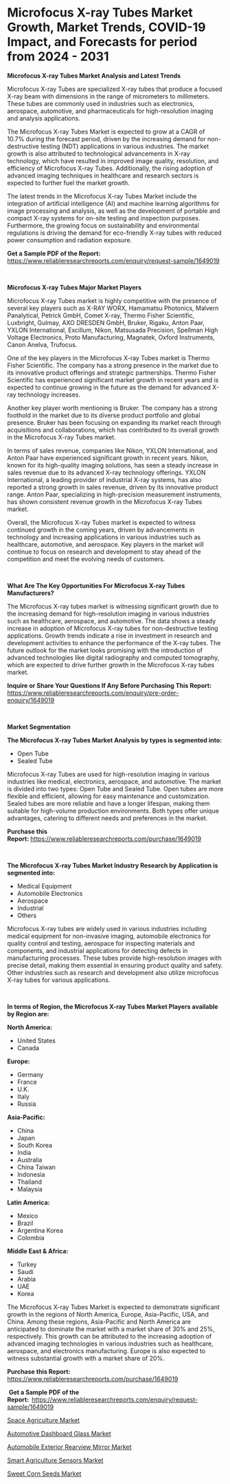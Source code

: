 <p><h1>Microfocus X-ray Tubes Market Growth, Market Trends, COVID-19 Impact, and Forecasts for period from 2024 - 2031</h1></p><p><strong>Microfocus X-ray Tubes Market Analysis and Latest Trends</strong></p>
<p><p>Microfocus X-ray Tubes are specialized X-ray tubes that produce a focused X-ray beam with dimensions in the range of micrometers to millimeters. These tubes are commonly used in industries such as electronics, aerospace, automotive, and pharmaceuticals for high-resolution imaging and analysis applications.</p><p>The Microfocus X-ray Tubes Market is expected to grow at a CAGR of 10.7% during the forecast period, driven by the increasing demand for non-destructive testing (NDT) applications in various industries. The market growth is also attributed to technological advancements in X-ray technology, which have resulted in improved image quality, resolution, and efficiency of Microfocus X-ray Tubes. Additionally, the rising adoption of advanced imaging techniques in healthcare and research sectors is expected to further fuel the market growth.</p><p>The latest trends in the Microfocus X-ray Tubes Market include the integration of artificial intelligence (AI) and machine learning algorithms for image processing and analysis, as well as the development of portable and compact X-ray systems for on-site testing and inspection purposes. Furthermore, the growing focus on sustainability and environmental regulations is driving the demand for eco-friendly X-ray tubes with reduced power consumption and radiation exposure.</p></p>
<p><strong>Get a Sample PDF of the Report:&nbsp;</strong> <a href="https://www.reliableresearchreports.com/enquiry/request-sample/1649019">https://www.reliableresearchreports.com/enquiry/request-sample/1649019</a></p>
<p>&nbsp;</p>
<p><strong>Microfocus X-ray Tubes Major Market Players</strong></p>
<p><p>Microfocus X-ray Tubes market is highly competitive with the presence of several key players such as X-RAY WORX, Hamamatsu Photonics, Malvern Panalytical, Petrick GmbH, Comet X-ray, Thermo Fisher Scientific, Luxbright, Gulmay, AXO DRESDEN GmbH, Bruker, Rigaku, Anton Paar, YXLON International, Excillum, Nikon, Matsusada Precision, Spellman High Voltage Electronics, Proto Manufacturing, Magnatek, Oxford Instruments, Canon Anelva, Trufocus.</p><p>One of the key players in the Microfocus X-ray Tubes market is Thermo Fisher Scientific. The company has a strong presence in the market due to its innovative product offerings and strategic partnerships. Thermo Fisher Scientific has experienced significant market growth in recent years and is expected to continue growing in the future as the demand for advanced X-ray technology increases.</p><p>Another key player worth mentioning is Bruker. The company has a strong foothold in the market due to its diverse product portfolio and global presence. Bruker has been focusing on expanding its market reach through acquisitions and collaborations, which has contributed to its overall growth in the Microfocus X-ray Tubes market.</p><p>In terms of sales revenue, companies like Nikon, YXLON International, and Anton Paar have experienced significant growth in recent years. Nikon, known for its high-quality imaging solutions, has seen a steady increase in sales revenue due to its advanced X-ray technology offerings. YXLON International, a leading provider of industrial X-ray systems, has also reported a strong growth in sales revenue, driven by its innovative product range. Anton Paar, specializing in high-precision measurement instruments, has shown consistent revenue growth in the Microfocus X-ray Tubes market.</p><p>Overall, the Microfocus X-ray Tubes market is expected to witness continued growth in the coming years, driven by advancements in technology and increasing applications in various industries such as healthcare, automotive, and aerospace. Key players in the market will continue to focus on research and development to stay ahead of the competition and meet the evolving needs of customers.</p></p>
<p>&nbsp;</p>
<p><strong>What Are The Key Opportunities For Microfocus X-ray Tubes Manufacturers?</strong></p>
<p><p>The Microfocus X-ray tubes market is witnessing significant growth due to the increasing demand for high-resolution imaging in various industries such as healthcare, aerospace, and automotive. The data shows a steady increase in adoption of Microfocus X-ray tubes for non-destructive testing applications. Growth trends indicate a rise in investment in research and development activities to enhance the performance of the X-ray tubes. The future outlook for the market looks promising with the introduction of advanced technologies like digital radiography and computed tomography, which are expected to drive further growth in the Microfocus X-ray tubes market.</p></p>
<p><strong>Inquire or Share Your Questions If Any Before Purchasing This Report:</strong> <a href="https://www.reliableresearchreports.com/enquiry/pre-order-enquiry/1649019">https://www.reliableresearchreports.com/enquiry/pre-order-enquiry/1649019</a></p>
<p>&nbsp;</p>
<p><strong>Market Segmentation</strong></p>
<p><strong>The Microfocus X-ray Tubes Market Analysis by types is segmented into:</strong></p>
<p><ul><li>Open Tube</li><li>Sealed Tube</li></ul></p>
<p><p>Microfocus X-ray Tubes are used for high-resolution imaging in various industries like medical, electronics, aerospace, and automotive. The market is divided into two types: Open Tube and Sealed Tube. Open tubes are more flexible and efficient, allowing for easy maintenance and customization. Sealed tubes are more reliable and have a longer lifespan, making them suitable for high-volume production environments. Both types offer unique advantages, catering to different needs and preferences in the market.</p></p>
<p><strong>Purchase this Report:&nbsp;</strong><a href="https://www.reliableresearchreports.com/purchase/1649019">https://www.reliableresearchreports.com/purchase/1649019</a></p>
<p>&nbsp;</p>
<p><strong>The Microfocus X-ray Tubes Market Industry Research by Application is segmented into:</strong></p>
<p><ul><li>Medical Equipment</li><li>Automobile Electronics</li><li>Aerospace</li><li>Industrial</li><li>Others</li></ul></p>
<p><p>Microfocus X-ray tubes are widely used in various industries including medical equipment for non-invasive imaging, automobile electronics for quality control and testing, aerospace for inspecting materials and components, and industrial applications for detecting defects in manufacturing processes. These tubes provide high-resolution images with precise detail, making them essential in ensuring product quality and safety. Other industries such as research and development also utilize microfocus X-ray tubes for various applications.</p></p>
<p>&nbsp;</p>
<p><strong>In terms of Region, the Microfocus X-ray Tubes Market Players available by Region are:</strong></p>
<p>
    <p> <strong> North America: </strong>
        <ul>
            <li>United States</li>
            <li>Canada</li>
        </ul>
        </p> 
    <p> <strong> Europe: </strong>
        <ul>
            <li>Germany</li>
            <li>France</li>
            <li>U.K.</li>
            <li>Italy</li>
            <li>Russia</li>
        </ul>
        </p> 
    <p> <strong> Asia-Pacific: </strong>
        <ul>
            <li>China</li>
            <li>Japan</li>
            <li>South Korea</li>
            <li>India</li>
            <li>Australia</li>
            <li>China Taiwan</li>
            <li>Indonesia</li>
            <li>Thailand</li>
            <li>Malaysia</li>
        </ul>
        </p> 
    <p> <strong> Latin America: </strong>
        <ul>
            <li>Mexico</li>
            <li>Brazil</li>
            <li>Argentina Korea</li>
            <li>Colombia</li>
        </ul>
        </p> 
    <p> <strong> Middle East & Africa: </strong>
        <ul>
            <li>Turkey</li>
            <li>Saudi</li>
            <li>Arabia</li>
            <li>UAE</li>
            <li>Korea</li>
        </ul>
    </p>
    </p>
<p><p>The Microfocus X-ray Tubes Market is expected to demonstrate significant growth in the regions of North America, Europe, Asia-Pacific, USA, and China. Among these regions, Asia-Pacific and North America are anticipated to dominate the market with a market share of 30% and 25%, respectively. This growth can be attributed to the increasing adoption of advanced imaging technologies in various industries such as healthcare, aerospace, and electronics manufacturing. Europe is also expected to witness substantial growth with a market share of 20%.</p></p>
<p><strong>Purchase this Report: </strong><a href="https://www.reliableresearchreports.com/purchase/1649019">https://www.reliableresearchreports.com/purchase/1649019</a></p>
<p>&nbsp;<strong>Get a Sample PDF of the Report:&nbsp;&nbsp;</strong><a href="https://www.reliableresearchreports.com/enquiry/request-sample/1649019">https://www.reliableresearchreports.com/enquiry/request-sample/1649019</a></p>
<p><strong></strong></p>
<p><p><a href="https://medium.com/@aleenstokes34346/space-agriculture-market-insights-into-market-cagr-market-trends-and-growth-strategies-66f8651f098e">Space Agriculture Market</a></p><p><a href="https://medium.com/@williefields7566/automotive-dashboard-glass-market-outlook-industry-overview-and-forecast-2024-to-2031-5fefddd0270e">Automotive Dashboard Glass Market</a></p><p><a href="https://medium.com/@williefields7566/automobile-exterior-rearview-mirror-market-size-cagr-trends-2024-2030-180ee44b0eeb">Automobile Exterior Rearview Mirror Market</a></p><p><a href="https://medium.com/@aleenstokes34346/smart-agriculture-sensors-market-size-market-outlook-and-market-forecast-2024-to-2031-9ef518841fb9">Smart Agriculture Sensors Market</a></p><p><a href="https://medium.com/@fernjenkins4565/decoding-sweet-corn-seeds-market-metrics-market-share-trends-and-growth-patterns-647b78ff8e26">Sweet Corn Seeds Market</a></p></p>